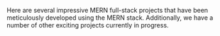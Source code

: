 Here are several impressive MERN full-stack projects that have been meticulously developed using the MERN stack. Additionally, we have a number of other exciting projects currently in progress.
